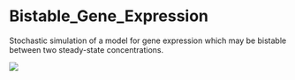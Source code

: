 # Bistable_Gene_Expression

Stochastic simulation of a model for gene expression which may be bistable between two steady-state concentrations.

![](TimeSeries.gif)